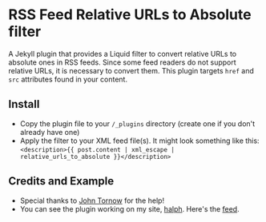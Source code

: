 # RSS Feed Relative URLs to Absolute filter
A Jekyll plugin that provides a Liquid filter to convert relative URLs to absolute ones in RSS feeds.  Since some feed readers do not support relative URLs, it is necessary to convert them.  This plugin targets `href` and `src` attributes found in your content.

## Install
- Copy the plugin file to your `/_plugins` directory (create one if you don't already have one)
- Apply the filter to your XML feed file(s).  It might look something like this: `<description>{{ post.content | xml_escape | relative_urls_to_absolute }}</description>`
  
## Credits and Example
- Special thanks to [John Tornow](http://johntornow.com/) for the help!
- You can see the plugin working on my site, [halph](http://hal.ph/).  Here's the [feed](http://hal.ph/feed.xml).
